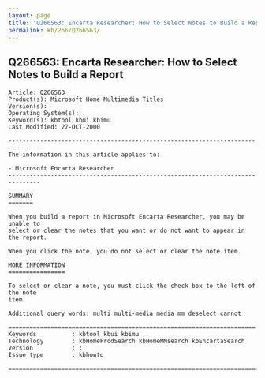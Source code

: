```yaml
---
layout: page
title: "Q266563: Encarta Researcher: How to Select Notes to Build a Report"
permalink: kb/266/Q266563/
---
```


## Q266563: Encarta Researcher: How to Select Notes to Build a Report

	Article: Q266563
	Product(s): Microsoft Home Multimedia Titles
	Version(s): 
	Operating System(s): 
	Keyword(s): kbtool kbui kbimu
	Last Modified: 27-OCT-2000
	
	-------------------------------------------------------------------------------
	The information in this article applies to:
	
	- Microsoft Encarta Researcher 
	-------------------------------------------------------------------------------
	
	SUMMARY
	=======
	
	When you build a report in Microsoft Encarta Researcher, you may be unable to
	select or clear the notes that you want or do not want to appear in the report.
	
	When you click the note, you do not select or clear the note item.
	
	MORE INFORMATION
	================
	
	To select or clear a note, you must click the check box to the left of the note
	item.
	
	Additional query words: multi multi-media media mm deselect cannot
	
	======================================================================
	Keywords          : kbtool kbui kbimu 
	Technology        : kbHomeProdSearch kbHomeMMsearch kbEncartaSearch
	Version           : :
	Issue type        : kbhowto
	
	=============================================================================
	
